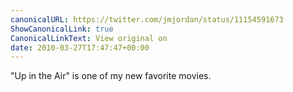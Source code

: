 ```yaml
---
canonicalURL: https://twitter.com/jmjordan/status/11154591673
ShowCanonicalLink: true
CanonicalLinkText: View original on
date: 2010-03-27T17:47:47+00:00
---
```

"Up in the Air" is one of my new favorite movies.